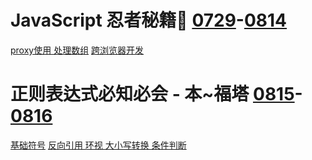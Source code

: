 # JavaScript 忍者秘籍🥷 [0729](./2021/0729.md)-[0814](./2021/0814.md)
[proxy使用 处理数组](./2021/0807.md) [跨浏览器开发](./2021/0814.md)
# 正则表达式必知必会 - 本~福塔 [0815](./2021/0815.md)-[0816](./2021/0816.md)
[基础符号](./2021/0815.md) [反向引用 环视 大小写转换 条件判断](./2021/0816.md)